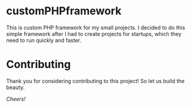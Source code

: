 # customPHPframework
This is custom PHP framework for my small projects. I decided to do this simple framework after I had to create projects for startups, which they need to run quickly and faster.

# Contributing
Thank you for considering contributing to this project! So let us build the beauty.

<i>Cheers!</i>


